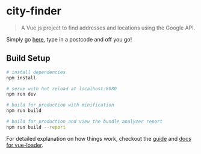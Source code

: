 # city-finder

> A Vue.js project to find addresses and locations using the Google API.

Simply go [here](https://lucymac.github.io/cityfinder/), type in a postcode and off you go! 

## Build Setup

``` bash
# install dependencies
npm install

# serve with hot reload at localhost:8080
npm run dev

# build for production with minification
npm run build

# build for production and view the bundle analyzer report
npm run build --report
```

For detailed explanation on how things work, checkout the [guide](http://vuejs-templates.github.io/webpack/) and [docs for vue-loader](http://vuejs.github.io/vue-loader).
